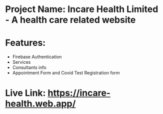 # Project Name: Incare Health Limited - A health care related website 

# Features:
 - Firebase Authentication 
 - Services
 - Consultants info
 - Appointment Form and Covid Test Registration form

# Live Link:  https://incare-health.web.app/

